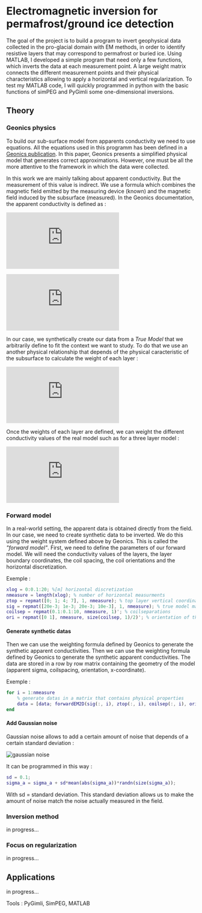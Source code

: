 # Electromagnetic inversion for permafrost/ground ice detection

The goal of the project is to build a program to invert geophysical data collected in the pro-glacial domain with EM methods, in order to identify resistive layers that may correspond to permafrost or buried ice. Using MATLAB, I developed a simple program that need only a few functions, which inverts the data at each measurement point. A large weight matrix connects the different measurement points and their physical characteristics allowing to apply a horizontal and vertical regularization. To test my MATLAB code, I will quickly programmed in python with the basic functions of simPEG and PyGimli some one-dimensional inversions. 

## Theory

### Geonics physics

To build our sub-surface model from apparents conductivity we need to use equations. All the equations used in this programm has been defined in a [Geonics publication](http://www.geonics.com/pdfs/technicalnotes/tn6.pdf). In this paper, Geonics presents a simplified physical model that generates correct approximations. However, one must be all the more attentive to the framework in which the data were collected. 

In this work we are mainly talking about apparent conductivity. But the measurement of this value is indirect. We use a formula which combines the magnetic field emitted by the measuring device (known) and the magnetic field induced by the subsurface (measured). In the Geonics documentation, the apparent conductivity is defined as :

![sigma_a equation](https://latex.codecogs.com/gif.latex?%5Csigma_a%20%3D%20%5Cfrac%7B4%7D%7B%5Comega%20%5Cmu_0%20s%5E2%7D%20%5Cfrac%7BH_s%7D%7BH_p%7D)

![sigma_ a equation description](https://latex.codecogs.com/gif.latex?%5C%5C%20H_s%20%3D%20%5Ctextrm%7Bsecondary%20magnetic%20fiedl%20at%20the%20reciever%20coil%7D%20%5C%5C%20H_b%20%3D%20%5Ctextrm%7Bprimary%20magnetic%20filed%20at%20the%20reciever%20coil%7D%20%5C%5C%20%5Comega%3D%202%5Cpi%20f%20%5C%5C%20f%20%3D%20%5Ctextrm%7Bfrequency%20%5BHz%5D%7D%5C%5C%20%5Cmu_0%20%3D%20%5Ctextrm%7Bpermeability%20of%20free%20space%7D%5C%5C%20s%20%3D%20%5Ctextrm%7Bintercoil%20spacing%20%5Bm%5D%7D)

In our case, we synthetically create our data from a *True Model* that we arbitrarily define to fit the context we want to study. To do that we use an another physical relationship that depends of the physical caracteristic of the subsurface to calculate the weight of each layer :

![weight function](https://latex.codecogs.com/gif.latex?%5C%5C%20R_V%28z%29%20%3D%20%5Cfrac%7B1%7D%7B%284z%5E2&plus;1%29%5E%7B%5Cfrac%7B1%7D%7B2%7D%7D%7D%5C%5C%20R_H%28z%29%20%3D%20%5Csqrt%7B4z%5E2&plus;1%7D%20-%202z%5C%5C%20%5C%5C%20z%20%3D%20%5Cfrac%7Bz_%7Btop%7D%7D%7Bs%7D%5C%5C%20z_%7Btop%7D%20%3D%20%5Ctextrm%7Bvertical%20coordinate%20of%20the%20top%20of%20the%20layer%7D)

Once the weights of each layer are defined, we can weight the different conductivity values of the real model such as for a three layer model :

![weight tot](https://latex.codecogs.com/gif.latex?%5Csigma_a%20%3D%20%5Csigma_1%5B1-R%28z_1%29%5D%20&plus;%20%5Csigma_2%5BR%28z_1%29-R%28z_2%29%5D%20&plus;%20%5Csigma_3%20R%28z_2%29)

### Forward model
In a real-world setting, the apparent data is obtained directly from the field. In our case, we need to create synthetic data to be inverted. We do this using the weight system defined above by Geonics. This is called the *"forward model"*. First, we need to define the parameters of our forward model. We will need the conductivity values of the layers, the layer boundary coordinates, the coil spacing, the coil orientations and the horizontal discretization.

Exemple :
```matlab
xlog = 0:0.1:20; %[m] horizontal discretization
nmeasure = length(xlog); % number of horizontal measurments
ztop = repmat([0; 1; 4; 7], 1, nmeasure); % top layer vertical coordinate
sig = repmat([20e-3; 1e-3; 20e-3; 10e-3], 1, nmeasure); % true model map
coilsep = repmat(0.1:0.1:10, nmeasure, 1)'; % coilseparations
ori = repmat([0 1], nmeasure, size(coilsep, 1)/2)'; % orientation of the dipole (0 = vertical, 1 = horizontal)
```

#### Generate synthetic datas
Then we can use the weighting formula defined by Geonics to generate the synthetic apparent conductivities. Then we can use the weighting formula defined by Geonics to generate the synthetic apparent conductivities. The data are stored in a row by row matrix containing the geometry of the model (apparent sigma, coilspacing, orientation, x-coordinate).

Exemple :
```matlab
for i = 1:nmeasure
    % generate datas in a matrix that contains physical properties
    data = [data; forwardEM2D(sig(:, i), ztop(:, i), coilsep(:, i), ori(:, i), xlog(i))];
end
```

#### Add Gaussian noise

Gaussian noise allows to add a certain amount of noise that depends of a certain standard deviation :

![gaussian noise](https://wikimedia.org/api/rest_v1/media/math/render/svg/56d469e7d13e0c93f944b159302ab28d1c306fcf)

It can be programmed in this way :

```matlab
sd = 0.1;
sigma_a = sigma_a + sd*mean(abs(sigma_a))*randn(size(sigma_a));
```

With sd = standard deviation. This standard deviation allows us to make the amount of noise match the noise actually measured in the field.

### Inversion method



in progress...


### Focus on regularization
in progress...
## Applications

in progress...



Tools : PyGimli, SimPEG, MATLAB
